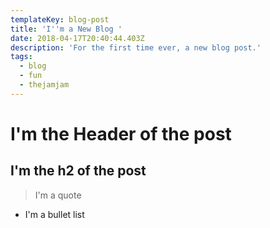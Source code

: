 ```yaml
---
templateKey: blog-post
title: 'I''m a New Blog '
date: 2018-04-17T20:40:44.403Z
description: 'For the first time ever, a new blog post.'
tags:
  - blog
  - fun
  - thejamjam
---
```

# I'm the Header of the post

## I'm the h2 of the post

> I'm a quote

* I'm a bullet list
